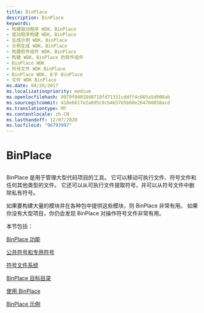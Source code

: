 ```yaml
---
title: BinPlace
description: BinPlace
keywords:
- 构建驱动程序 WDK，BinPlace
- 驱动程序构建 WDK，BinPlace
- 生成示例 WDK，BinPlace
- 示例生成 WDK，BinPlace
- 构建软件组件 WDK，BinPlace
- 构建 WDK、BinPlace 的软件组件
- BinPlace WDK
- 符号文件 WDK BinPlace
- BinPlace WDK，关于 BinPlace
- 文件 WDK BinPlace
ms.date: 04/20/2017
ms.localizationpriority: medium
ms.openlocfilehash: 8979f04018d0718fd71331cddff4c665a5d000ab
ms.sourcegitcommit: 418e6617e2a695c9cb4b37b5b60e264760858acd
ms.translationtype: MT
ms.contentlocale: zh-CN
ms.lasthandoff: 12/07/2020
ms.locfileid: "96793997"
---
```

# <a name="binplace"></a>BinPlace


## <span id="ddk_binplace_tools"></span><span id="DDK_BINPLACE_TOOLS"></span>


BinPlace 是用于管理大型代码项目的工具。 它可以移动可执行文件、符号文件和任何其他类型的文件。 它还可以从可执行文件提取符号，并可以从符号文件中删除私有符号。

如果要构建大量的模块并在各种包中提供这些模块，则 BinPlace 非常有用。 如果你没有大型项目，你仍会发现 BinPlace 对操作符号文件非常有用。

本节包括：

[BinPlace 功能](binplace-capabilities.md)

[公共符号和专用符号](public-symbols-and-private-symbols.md)

[符号文件系统](symbol-file-systems.md)

[BinPlace 目标目录](binplace-destination-directories.md)

[使用 BinPlace](using-binplace.md)

[BinPlace 示例](binplace-examples.md)

 

 





